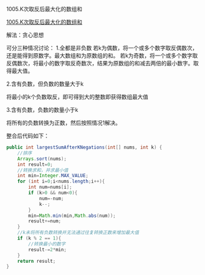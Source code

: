 1005.K次取反后最大化的数组和

[1005.K次取反后最大化的数组和](https://leetcode-cn.com/problems/maximize-sum-of-array-after-k-negations/)

解法：贪心思想

可分三种情况讨论：
1.全都是非负数
若k为偶数，将一个或多个数字取反偶数次，还是能得到原数字。最大数组和为原数组的和。
若k为奇数，将一个或多个数字取反偶数次，将最小的数字取反奇数次，结果为原数组的和减去两倍的最小数字。取得最大值。

2.含有负数，但负数的数量大于k

将最小的k个负数取反，即可得到大的整数即获得数组最大值

3.含有负数，负数的数量小于k

将所有的负数转换为正数，然后按照情况1解决。



整合后代码如下：

```java
public int largestSumAfterKNegations(int[] nums, int k) {
    //排序
    Arrays.sort(nums);
    int result=0;
    //转换求和，并求最小值
    int min=Integer.MAX_VALUE;
    for (int i=0;i<nums.length;i++){
        int num=nums[i];
        if (k>0 && num<0){
            num=-num;
            k--;
        }
        min=Math.min(min,Math.abs(num));
        result+=num;
    }
    //k未将所有负数转换并无法通过往复转换正数来增加最大值
    if (k % 2 == 1){
        //转换最小的数字
        result-=2*min;
    }
    return result;
}
```

